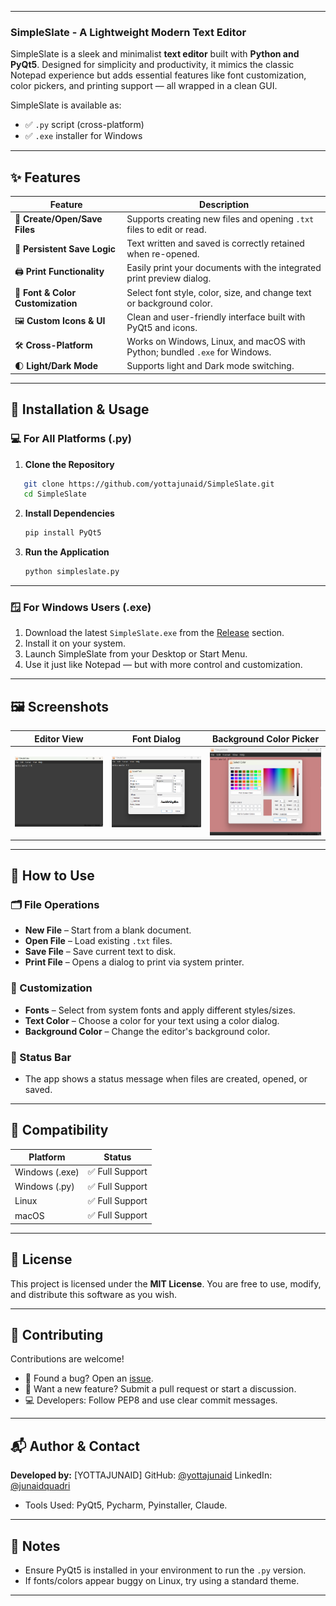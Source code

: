 
---
### SimpleSlate - A Lightweight Modern Text Editor

SimpleSlate is a sleek and minimalist **text editor** built with **Python and PyQt5**. Designed for simplicity and productivity, it mimics the classic Notepad experience but adds essential features like font customization, color pickers, and printing support — all wrapped in a clean GUI.

SimpleSlate is available as:
- ✅ `.py` script (cross-platform)
- ✅ `.exe` installer for Windows

---

## ✨ Features

| Feature                        | Description                                                                 |
|-------------------------------|-----------------------------------------------------------------------------|
| 📁 **Create/Open/Save Files** | Supports creating new files and opening `.txt` files to edit or read.       |
| 💾 **Persistent Save Logic**  | Text written and saved is correctly retained when re-opened.               |
| 🖨️ **Print Functionality**    | Easily print your documents with the integrated print preview dialog.      |
| 🎨 **Font & Color Customization** | Select font style, color, size, and change text or background color.           |
| 🖼️ **Custom Icons & UI**      | Clean and user-friendly interface built with PyQt5 and icons.              |
| 🛠️ **Cross-Platform**         | Works on Windows, Linux, and macOS with Python; bundled `.exe` for Windows.|
| 🌓 **Light/Dark Mode**        | Supports light and Dark mode switching.                                    |

---

## 🔧 Installation & Usage

### 💻 For All Platforms (.py)

1. **Clone the Repository**

```bash
   git clone https://github.com/yottajunaid/SimpleSlate.git
   cd SimpleSlate
````

2. **Install Dependencies**

   ```bash
   pip install PyQt5
   ```

3. **Run the Application**

   ```bash
   python simpleslate.py
   ```

---
### 🪟 For Windows Users (.exe)

1. Download the latest `SimpleSlate.exe` from the [Release](https://github.com/yottajunaid/SimpleSlate/releases/tag/v1.0) section.
2. Install it on your system.
3. Launch SimpleSlate from your Desktop or Start Menu.
4. Use it just like Notepad — but with more control and customization.

---

## 🖼️ Screenshots

| Editor View                 | Font Dialog                      | Background Color Picker           |
| --------------------------- | -------------------------------- | --------------------------------- |
| ![](screenshots/editor.png) | ![](screenshots/font_dialog.png) | ![](screenshots/color_picker.png) |

---

## 🎯 How to Use

### 🗂️ File Operations

* **New File** – Start from a blank document.
* **Open File** – Load existing `.txt` files.
* **Save File** – Save current text to disk.
* **Print File** – Opens a dialog to print via system printer.

### 🎨 Customization

* **Fonts** – Select from system fonts and apply different styles/sizes.
* **Text Color** – Choose a color for your text using a color dialog.
* **Background Color** – Change the editor's background color.

### 💬 Status Bar

* The app shows a status message when files are created, opened, or saved.
---

## 🧪 Compatibility

| Platform       | Status         |
| -------------- | -------------- |
| Windows (.exe) | ✅ Full Support |
| Windows (.py)  | ✅ Full Support |
| Linux          | ✅ Full Support |
| macOS          | ✅ Full Support |

---

## 📄 License

This project is licensed under the **MIT License**.
You are free to use, modify, and distribute this software as you wish.

---

## 🤝 Contributing

Contributions are welcome!

* 🐛 Found a bug? Open an [issue](https://github.com/yottajunaid/simpleslate/issues).
* 🌟 Want a new feature? Submit a pull request or start a discussion.
* 💻 Developers: Follow PEP8 and use clear commit messages.

---

## 📬 Author & Contact

**Developed by:** \[YOTTAJUNAID]
GitHub: [@yottajunaid](https://github.com/yottajunaid)
LinkedIn: [@junaidquadri](https://www.linkedin.com/in/junaid-quadri-084279241/)
* Tools Used: PyQt5, Pycharm, Pyinstaller, Claude.

---

## 📌 Notes

* Ensure PyQt5 is installed in your environment to run the `.py` version.
* If fonts/colors appear buggy on Linux, try using a standard theme.

---


